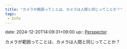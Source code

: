 ```yaml
---
title: "カメラが範囲ってことは、カメラは人間と同じってことか？"
tags:
 - Info
---
```


date: 2024-12-20T14:09:31+09:00
up:: [Perspector](../Bar/Novel/Nacaria/Perspector.md)

カメラが範囲ってことは、カメラは人間と同じってことか？